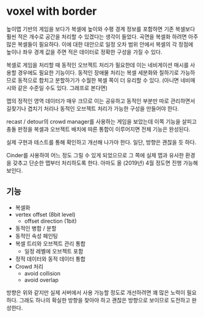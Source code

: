 # voxel with border 

높이맵 기반의 게임을 보다가 복셀에 높이와 수평 경계 정보를 포함하면 기존 복셀보다 훨씬 적은 개수로 공간을 처리할 수 있겠다는 생각이 들었다. 곡면을 복셀화 하려면 아주 많은 복셀들이 필요하다. 이에 대한 대안으로 일정 오차 범위 안에서 복셀의 각 정점에 높이나 좌우 경계 값을 주면 적은 데이터로 정확한 구성을 가질 수 있다. 

복셀로 게임을 처리할 때 동적인 오브젝트 처리가 필요한데 이는 네비게이션 매시를 사용할 경우에도 필요한 기능이다. 동적인 장애물 처리는 복셀 세분화와 칠하기로 가능하므로 동적으로 합치고 분할하기가 수월한 복셀 쪽이 더 유리할 수 있다. (아니면 네비매시와 같은 수준일 수도 있다. 그래프로 본다면) 

맵의 정적인 영역 데이터가 매우 크므로 이는 공유하고 동적인 부분만 따로 관리하면서 길찾기나 겹치기 처리나 동적인 오브젝트 처리가 가능한 구성을 만들어야 한다. 

recast / detour의 crowd manager를 사용하는 게임을 보았는데 이쪽 기능을 살피고 충돌 판정을 복셀과 오브젝트  배치에 따른 통합이 이루어지면 전체 기능은 완성된다. 

실제 구현과 테스트를 통해 확인하고 개선해 나가야 한다. 일단, 방향은 괜찮을 듯 하다. 

Cinder를 사용하여 어느 정도 그릴 수 있게 되었으므로 그 쪽에 실제 맵과 유사한 환경을 갖추고 단순한 맵부터 처리하도록 한다. 아마도 올 (2019년) 4월 정도면 진행 가능해 보인다. 

## 기능 

- 복셀화  
- vertex offset (8bit level)
  - offset direction (1bit)
- 동적인 병합 / 분할 
- 동적인 속성 페인팅 
- 복셀 트리와 오브젝트 관리 통합
  - 일정 레벨에 오브젝트 포함 
- 정적 데이터와 동적 데이터 통합 
- Crowd 처리 
  - avoid collision 
  - avoid overlap

방향은 위와 같지만 실제 서버에서 사용 가능할 정도로 개선하려면 꽤 많은 노력이 필요하다. 그래도 하나의 확실한 방향을 찾아야 하고 괜찮은 방향으로 보이므로 도전하고 완성한다. 

